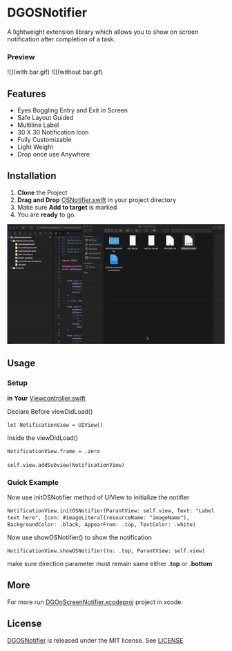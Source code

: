 # DGOSNotifier

A lightweight extension library which allows you to show on screen notification after completion of a task.

### Preview

![](with bar.gif)
![](without bar.gif)

## Features

* Eyes Boggling Entry and Exit in Screen
* Safe Layout Guided
* Multiline Label
* 30 X 30 Notification Icon
* Fully Customizable
* Light Weight
* Drop once use Anywhere

## Installation

1. **Clone** the Project
2. **Drag and Drop** [OSNotifier.swift](https://github.com/DhruvGovani/DGOSNotifier/blob/master/OSNotifier.swift) in your project directory 
3. Make sure **Add to target** is marked
4. You are **ready** to go.


![](installation.gif)

## Usage

### Setup

**in Your** [Viewcontroller.swift](https://github.com/DhruvGovani/DGOSNotifier/blob/master/DGOnScreenNotifier/ViewController.swift)

Declare Before viewDidLoad()
 
    
    let NotificationView = UIView()
    
   Inside the viewDidLoad()

    NotificationView.frame = .zero

    self.view.addSubview(NotificationView)

   
### Quick Example
Now use initOSNotifier method of UIView to initialize the notifier

    NotificationView.initOSNotifier(ParantView: self.view, Text: "Label text here", Icon: #imageLiteral(resourceName: "imageName"), BackgroundColor: .black, AppearFrom: .top, TextColor: .white)


Now use showOSNotifier() to show the notification

    NotificationView.showOSNotifier(to: .top, ParantView: self.view)

make sure direction parameter must remain same either **.top** or **.bottom**


## More

For more run [DGOnScreenNotifier.xcodeproj](https://github.com/DhruvGovani/DGOSNotifier/tree/master/DGOnScreenNotifier.xcodeproj "DGOnScreenNotifier.xcodeproj") project in xcode.

##  License

[DGOSNotifier](https://github.com/DhruvGovani/DGOSNotifier) is released under the MIT license. See [LICENSE](https://github.com/DhruvGovani/DGOSNotifier/blob/master/LICENSE)

